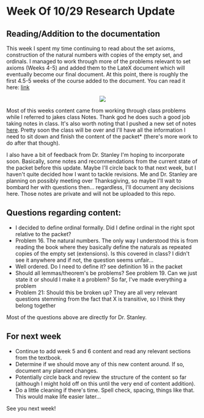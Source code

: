 # Week Of 10/29 Research Update

## Reading/Addition to the documentation ##
This week I spent my time continuing to read about the set axioms, construction of the natural numbers with copies of the empty set, and ordinals. I managed to work through more of the problems relevant to set axioms (Weeks 4-5)  and added them to the LateX document which will eventually become our final document. At this point, there is roughly the first 4.5-5 weeks of the course added to the document. You can read it here: [link](https://github.com/justiceadamsUNI/Set-Theory-Research/blob/master/pdf/Set_Theory_Doc_10-29.pdf)

<p align="center">
  <img src ="https://i.imgur.com/YDiiYTD.png" />
</p>

Most of this weeks content came from working through class problems while I referred to jakes class Notes. Thank god he does such a good job taking notes in class. It's also worth noting that I pushed a new set of notes [here](https://github.com/justiceadamsUNI/Set-Theory-Research/tree/master/notes). Pretty soon the class will be over and I'll have all the information I need to sit down and finish the content of the packet* (there's more work to do after that though).

I also have a bit of feedback from Dr. Stanley I'm hoping to incorporate soon. Basically, some notes and recommendations from the current state of the packet before this update. Maybe I'll circle back to that next week, but I haven't quite decided how I want to tackle revisions. Me and Dr. Stanley are planning on possibly meeting over Thanksgiving, so maybe I'll wait to bombard her with questions then... regardless, I'll document any decisions here. Those notes are private and will not be uploaded to this repo.

## Questions regarding content: ##
- I decided to define ordinal formally. Did I define ordinal in the right spot relative to the packet?
- Problem 16. The natural numbers. The only way I understood this is from reading the book where they basically define the naturals as repeated copies of the empty set (extensions). Is this covered in class? I didn't see it anywhere and if not, the question seems unfair...
- Well ordered. Do I need to define it? see definition 16 in the packet
- Should all lemmas/theorem's be problems? See problem 19. Can we just state it or should I make it a problem? So far, I've made everything a problem
- Problem 21: Should this be broken up? They are all very relevant questions stemming from the fact that X is transitive, so I think they belong together

Most of the questions above are directly for Dr. Stanley.

## For next week
- Continue to add week 5 and 6 content and read any relevant sections from the textbook.
- Determine if we should move any of this new content around. If so, document any planned changes.
- Potentially circle back and review the structure of the content so far (although I might hold off on this until the very end of content addition).
- Do a little cleaning if there's time. Spell check, spacing, things like that. This would make life easier later...

See you next week!
